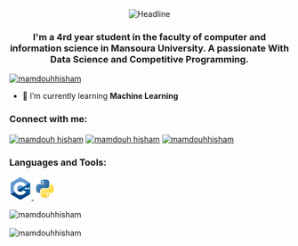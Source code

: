 <div align=center> 
         <img src="https://readme-typing-svg.herokuapp.com?color=%F7B813FF&size=32&center=true&vCenter=true&width=600&height=50&lines=Hi,+I'm+Mamdouh+Hisham+%F0%9F%91%8B;Passionate+Data+Scientist;" alt="Headline" /> 
     </div> 
<h3 align="center">I'm a 4rd year student in the faculty of computer and information science in Mansoura University. A passionate With Data Science and Competitive Programming.</h3>

<p align="left"> <a href="https://github.com/ryo-ma/github-profile-trophy"><img src="https://github-profile-trophy.vercel.app/?username=mamdouhhisham" alt="mamdouhhisham" /></a> </p>

- 🌱 I’m currently learning **Machine Learning**

<h3 align="left">Connect with me:</h3>
<p align="left">
<a href="https://www.linkedin.com/in/mamdouh-hisham/" target="blank"><img align="center" src="https://raw.githubusercontent.com/rahuldkjain/github-profile-readme-generator/master/src/images/icons/Social/linked-in-alt.svg" alt="mamdouh hisham" height="30" width="40" /></a>
<a href="https://kaggle.com/mamdouh hisham" target="blank"><img align="center" src="https://raw.githubusercontent.com/rahuldkjain/github-profile-readme-generator/master/src/images/icons/Social/kaggle.svg" alt="mamdouh hisham" height="30" width="40" /></a>
<a href="https://codeforces.com/profile/mamdouhhisham" target="blank"><img align="center" src="https://raw.githubusercontent.com/rahuldkjain/github-profile-readme-generator/master/src/images/icons/Social/codeforces.svg" alt="mamdouhhisham" height="30" width="40" /></a>
</p>

<h3 align="left">Languages and Tools:</h3>
<p align="left"> <a href="https://www.w3schools.com/cpp/" target="_blank" rel="noreferrer"> <img src="https://raw.githubusercontent.com/devicons/devicon/master/icons/cplusplus/cplusplus-original.svg" alt="cplusplus" width="40" height="40"/> </a> <a href="https://www.python.org" target="_blank" rel="noreferrer"> <img src="https://raw.githubusercontent.com/devicons/devicon/master/icons/python/python-original.svg" alt="python" width="40" height="40"/> </a> </p>

<p><img align="center" src="https://github-readme-stats.vercel.app/api/top-langs?username=mamdouhhisham&show_icons=true&locale=en&layout=compact" alt="mamdouhhisham" /></p>

<p><img align="center" src="https://github-readme-streak-stats.herokuapp.com/?user=mamdouhhisham&" alt="mamdouhhisham" /></p>
